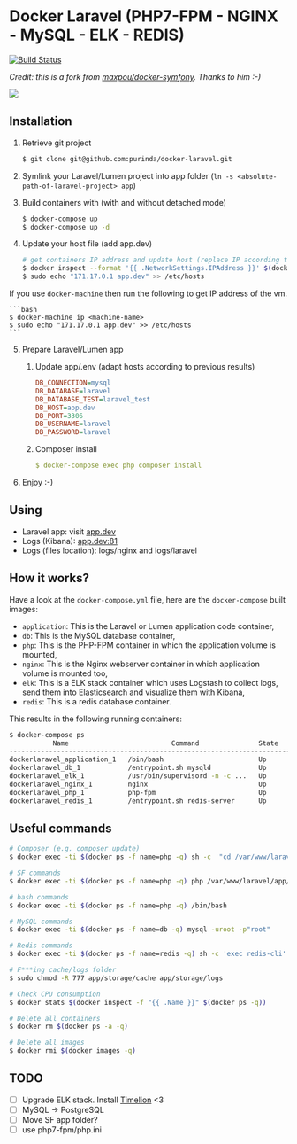 # Docker Laravel (PHP7-FPM - NGINX - MySQL - ELK - REDIS)

[![Build Status](https://travis-ci.org/purinda/docker-laravel.svg?branch=master)](https://travis-ci.org/purinda/docker-laravel)

*Credit: this is a fork from [maxpou/docker-symfony](https://github.com/maxpou/docker-symfony). Thanks to him :-)*

![](http://www.maxpou.fr/images/articles/symfony-docker/schema.png)

## Installation

1. Retrieve git project

    ```bash
    $ git clone git@github.com:purinda/docker-laravel.git
    ```

2. Symlink your Laravel/Lumen project into app folder (`ln -s <absolute-path-of-laravel-project> app`)
3. Build containers with (with and without detached mode)

    ```bash
    $ docker-compose up
    $ docker-compose up -d
    ```

4. Update your host file (add app.dev)

    ```bash
    # get containers IP address and update host (replace IP according to your configuration )
    $ docker inspect --format '{{ .NetworkSettings.IPAddress }}' $(docker ps -f name=nginx -q)
    $ sudo echo "171.17.0.1 app.dev" >> /etc/hosts
    ```

If you use `docker-machine` then run the following to get IP address of the vm. 

    ```bash
    $ docker-machine ip <machine-name> 
    $ sudo echo "171.17.0.1 app.dev" >> /etc/hosts
    ```

5. Prepare Laravel/Lumen app
    1. Update app/.env (adapt hosts according to previous results)

        ```ini
        DB_CONNECTION=mysql
        DB_DATABASE=laravel
        DB_DATABASE_TEST=laravel_test
        DB_HOST=app.dev
        DB_PORT=3306
        DB_USERNAME=laravel
        DB_PASSWORD=laravel
        ```

    2. Composer install

        ```yml
        $ docker-compose exec php composer install
        ```

6. Enjoy :-)

## Using

* Laravel app: visit [app.dev](http://app.dev)  
* Logs (Kibana): [app.dev:81](http://app.dev:81)
* Logs (files location): logs/nginx and logs/laravel

## How it works?

Have a look at the `docker-compose.yml` file, here are the `docker-compose` built images:

* `application`: This is the Laravel or Lumen application code container,
* `db`: This is the MySQL database container,
* `php`: This is the PHP-FPM container in which the application volume is mounted,
* `nginx`: This is the Nginx webserver container in which application volume is mounted too,
* `elk`: This is a ELK stack container which uses Logstash to collect logs, send them into Elasticsearch and visualize them with Kibana,
* `redis`: This is a redis database container.

This results in the following running containers:

```bash
$ docker-compose ps
           Name                          Command               State              Ports            
--------------------------------------------------------------------------------------------------
dockerlaravel_application_1   /bin/bash                        Up                                  
dockerlaravel_db_1            /entrypoint.sh mysqld            Up      0.0.0.0:3306->3306/tcp      
dockerlaravel_elk_1           /usr/bin/supervisord -n -c ...   Up      0.0.0.0:81->80/tcp          
dockerlaravel_nginx_1         nginx                            Up      443/tcp, 0.0.0.0:80->80/tcp
dockerlaravel_php_1           php-fpm                          Up      0.0.0.0:9000->9000/tcp      
dockerlaravel_redis_1         /entrypoint.sh redis-server      Up      0.0.0.0:6379->6379/tcp      
```

## Useful commands

```bash
# Composer (e.g. composer update)
$ docker exec -ti $(docker ps -f name=php -q) sh -c  "cd /var/www/laravel/ && composer update"

# SF commands
$ docker exec -ti $(docker ps -f name=php -q) php /var/www/laravel/app/console cache:clear

# bash commands
$ docker exec -ti $(docker ps -f name=php -q) /bin/bash

# MySQL commands
$ docker exec -ti $(docker ps -f name=db -q) mysql -uroot -p"root"

# Redis commands
$ docker exec -ti $(docker ps -f name=redis -q) sh -c 'exec redis-cli'

# F***ing cache/logs folder
$ sudo chmod -R 777 app/storage/cache app/storage/logs

# Check CPU consumption
$ docker stats $(docker inspect -f "{{ .Name }}" $(docker ps -q))

# Delete all containers
$ docker rm $(docker ps -a -q)

# Delete all images
$ docker rmi $(docker images -q)
```


## TODO

- [ ] Upgrade ELK stack. Install [Timelion](https://github.com/elastic/timelion) <3
- [ ] MySQL -> PostgreSQL
- [ ] Move SF app folder?
- [ ] use php7-fpm/php.ini

